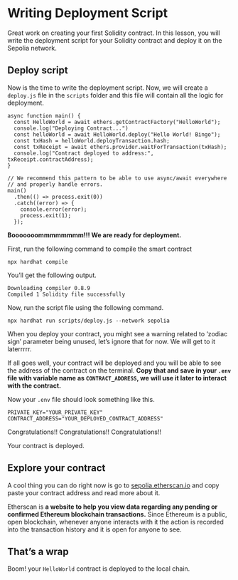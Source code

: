 ﻿# Writing Deployment Script

Great work on creating your first Solidity contract. In this lesson, you will write the deployment script for your Solidity contract and deploy it on the Sepolia network.

## Deploy script

Now is the time to write the deployment script. Now, we will create a `deploy.js` file in the `scripts` folder and this file will contain all the logic for deployment.

```
async function main() {
  const HelloWorld = await ethers.getContractFactory("HelloWorld");
  console.log("Deploying Contract...")
  const helloWorld = await HelloWorld.deploy("Hello World! Bingo");
  const txHash = helloWorld.deployTransaction.hash;
  const txReceipt = await ethers.provider.waitForTransaction(txHash);
  console.log("Contract deployed to address:",  txReceipt.contractAddress);
}

// We recommend this pattern to be able to use async/await everywhere
// and properly handle errors.
main()
  .then(() => process.exit(0))
  .catch((error) => {
    console.error(error);
    process.exit(1);
  });
```

**Booooooommmmmmmm!!! We are ready for deployment.**

First, run the following command to compile the smart contract

```
npx hardhat compile
```

You’ll get the following output.

```
Downloading compiler 0.8.9
Compiled 1 Solidity file successfully
```

Now, run the script file using the following command.

```
npx hardhat run scripts/deploy.js --network sepolia
```

When you deploy your contract, you might see a warning related to ‘zodiac sign’ parameter being unused, let’s ignore that for now. We will get to it laterrrrr.

If all goes well, your contract will be deployed and you will be able to see the address of the contract on the terminal. **Copy that and save in your `.env` file with variable name as `CONTRACT_ADDRESS`, we will use it later to interact with the contract.**

Now your `.env` file should look something like this.

```
PRIVATE_KEY="YOUR_PRIVATE_KEY"
CONTRACT_ADDRESS="YOUR_DEPLOYED_CONTRACT_ADDRESS"

```

Congratulations!! Congratulations!! Congratulations!!

Your contract is deployed.

## Explore your contract

A cool thing you can do right now is go to [sepolia.etherscan.io](https://sepolia.etherscan.io/) and copy paste your contract address and read more about it.

Etherscan is **a website to help you view data regarding any pending or confirmed Ethereum blockchain transactions.** Since Ethereum is a public, open blockchain, whenever anyone interacts with it the action is recorded into the transaction history and it is open for anyone to see.

## That’s a wrap

Boom! your `HelloWorld` contract is deployed to the local chain.
